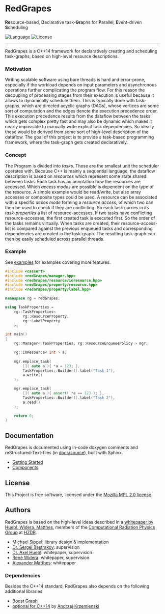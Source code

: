 # RedGrapes
**Re**source-based, **D**eclarative task-**Gra**phs for **P**arallel, **E**vent-driven **S**cheduling

[![Language](https://img.shields.io/badge/language-C%2B%2B14-lightgrey)](https://isocpp.org/)
[![License](https://img.shields.io/badge/license-MPL--2.0-blue.svg)](https://www.mozilla.org/en-US/MPL/2.0/)
<hr>

RedGrapes is a C++14 framework for declaratively creating and scheduling task-graphs, based on high-level resource descriptions.

### Motivation
Writing scalable software using bare threads is hard and error-prone, especially if the workload depends on input parameters and asynchronous operations further complicating the program flow.
For this reason the decoupling of processing stages from their execution is useful because it allows to dynamically schedule them. This is typically done with task-graphs, which are directed acyclic graphs (DAGs), whose vertices are some sort of computation and the edges denote the execution precedence order.
This execution precedence results from the dataflow between the tasks, which gets
complex pretty fast and may also be dynamic which makes it nearly impossible to
manually write explicit task dependencies. So ideally these would be derived
from some sort of high-level description of the dataflow. The goal of this
project is to provide a task-based programming framework, where the task-graph
gets created declaratively.

### Concept
The Program is divided into *tasks*. Those are the smallest unit the scheduler operates with.
Because C++ is mainly a sequential language, the dataflow description is based on *resources* which represent some state shared between tasks. Each task has an annotation how the resources are accessed. Which *access modes* are possible is dependent on the type of the resource. A simple example would be read/write, but also array accesses or composite types could be used. A resource can be associated with a specific *acces mode* forming a *resource access*, of which two can then be used to check if they are conflicting. So each task carries in its *task-properties* a list of
resource-accesses.
If two tasks have conflicting resource-accesses, the first created task is executed
first. So the order of the tasks remains virtually.
When tasks are created, their resource-access-list is compared against the previous
enqueued tasks and corresponding dependencies are created in the task-graph.
The resulting task-graph can then be easily scheduled across parallel threads.

### Example
See [examples](examples) for examples covering more features.

```c++
#include <cassert>
#include <redGrapes/manager.hpp>
#include <redGrapes/resource/ioresource.hpp>
#include <redGrapes/property/resource.hpp>
#include <redGrapes/property/label.hpp>

namespace rg = redGrapes;

using TaskProperties =
    rg::TaskProperties<
        rg::ResourceProperty,
        rg::LabelProperty
    >;

int main()
{
    rg::Manager< TaskProperties, rg::ResourceEnqueuePolicy > mgr;

    rg::IOResource< int > a;
	
    mgr.emplace_task(
        []( auto a ){ *a = 123; },
        TaskProperties::Builder().label("Task 1"),
        a.write()
    );

    mgr.emplace_task(
        []( auto a ){ assert( *a == 123 ); },
        TaskProperties::Builder().label("Task 2"),
        a.read()
    );

    return 0;
}
```

## Documentation
RedGrapes is documented using in-code doxygen comments and reStructured-Text-files (in [docs/source](docs/source)), built with Sphinx.

* [Getting Started](docs/source/tutorial/index.rst)
* [Components](docs/source/components.rst)

## License
This Project is free software, licensed under the [Mozilla MPL 2.0 license](LICENSE).

## Authors
RedGrapes is based on the high-level ideas described in a [whitepaper by Huebl, Widera, Matthes](docs/2017_02_ResourceManagerDraft.pdf), members of the [Computational Radiation Physics Group](https://hzdr.de/crp) at [HZDR](https://www.hzdr.de/).

* [Michael Sippel](https://github.com/michaelsippel): library design & implementation
* [Dr. Sergei Bastrakov](https://github.com/sbastrakov): supervision
* [Dr. Axel Huebl](https://github.com/ax3l): whitepaper, supervision
* [René Widera](https://github.com/psychocoderHPC): whitepaper, supervision
* [Alexander Matthes](https://github.com/theZiz): whitepaper

### Dependencies
Besides the C++14 standard, RedGrapes also depends on the following additional libraries:

* [Boost Graph](https://www.boost.org/doc/libs/1_71_0/libs/graph/doc/)
* [optional for C++14](https://github.com/akrzemi1/Optional) by [Andrzej Krzemienski](https://github.com/akrzemi1)
